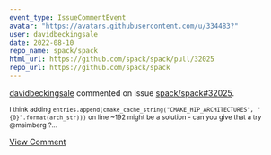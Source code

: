 ```yaml
---
event_type: IssueCommentEvent
avatar: "https://avatars.githubusercontent.com/u/334483?"
user: davidbeckingsale
date: 2022-08-10
repo_name: spack/spack
html_url: https://github.com/spack/spack/pull/32025
repo_url: https://github.com/spack/spack
---
```


<a href='https://github.com/davidbeckingsale' target='_blank'>davidbeckingsale</a> commented on issue <a href='https://github.com/spack/spack/pull/32025' target='_blank'>spack/spack#32025</a>.

<small>I think adding `entries.append(cmake_cache_string("CMAKE_HIP_ARCHITECTURES", "{0}".format(arch_str)))` on line ~192 might be a solution - can you give that a try @msimberg ?...</small>

<a href='https://github.com/spack/spack/pull/32025' target='_blank'>View Comment</a>
